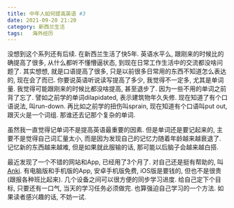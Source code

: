 ```yaml
---
title: 中年人如何提高英语 #3
date: 2021-09-20 21:20
category: 新西兰生活
tags:   海外经历
---
```


没想到这个系列还有后续. 在新西兰生活了快5年. 英语水平么, 跟刚来的时候比的确提高了很多, 从什么都听不懂懵逼状态, 到现在日常工作生活中的交流都没啥问题了. 其实想想, 就是口语提高了很多, 只是以前很多日常用的东西不知道怎么表达的, 现在会了而已. 你要说英语听说读写提高了多少, 我觉得不一定多, 尤其是单词量. 我觉得可能跟刚来的时候比都没啥提高, 甚至退步了. 因为一些不用的单词之前背了忘了. 譬如之前学的单词dilapidated, 表示建筑物年久失修. 现在知道了有个口语说法, 叫run-down. 再比如之前学的扭伤叫sprain, 现在知道有个口语叫put out, 跟灭火是一个词组. 那谁还去记那个复杂的单词. 

虽然我一直觉得记单词不是提高英语最重要的因素. 但是单词还是要记起来的, 主要不是觉得自己词汇量太小, 而是因为发现自己的记忆力随着年龄越来越衰退了. 记忆新的东西越来越难, 但是如果就此服输的话, 那可能以后脑子会越来越白搭. 

最近发现了一个不错的网站和App, 已经用了3个月了. 对自己还是挺有帮助的, 叫[Anki](https://ankiweb.net/). 有电脑版和手机版的App, 安卓手机版免费, iOS版是要钱的, 但也不是很贵(跟报各种班比起来). 几个设备之间可以很方便的同步学习进度. 给自己定下个目标, 只要还有一口气, 当天的学习任务必须做完. 也算强迫自己学习的一个方法. 如果读者感兴趣的话, 不妨一试. 
